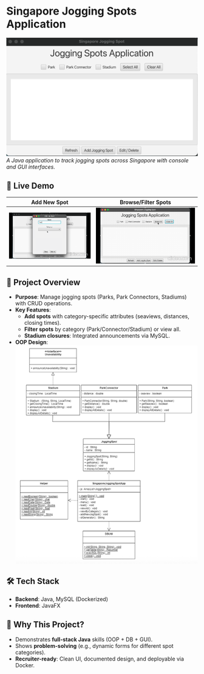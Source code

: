# Singapore Jogging Spots Application

![JavaFX GUI Preview](image/readme/fig1.png)  
_A Java application to track jogging spots across Singapore with console and GUI interfaces._

## 🎥 Live Demo

| Add New Spot                               | Browse/Filter Spots                        |
| ------------------------------------------ | ------------------------------------------ |
| ![Add Jogging Spot](image/readme/fig4.gif) | ![Browse Interface](image/readme/fig3.gif) |

## 📌 Project Overview

- **Purpose**: Manage jogging spots (Parks, Park Connectors, Stadiums) with CRUD operations.
- **Key Features**:
  - **Add spots** with category-specific attributes (seaviews, distances, closing times).
  - **Filter spots** by category (Park/Connector/Stadium) or view all.
  - **Stadium closures**: Integrated announcements via MySQL.
- **OOP Design**:  
  ![Class Diagram](image/readme/fig2.png)

## 🛠 Tech Stack

- **Backend**: Java, MySQL (Dockerized)
- **Frontend**: JavaFX

## 🚀 Why This Project?

- Demonstrates **full-stack Java** skills (OOP + DB + GUI).
- Shows **problem-solving** (e.g., dynamic forms for different spot categories).
- **Recruiter-ready**: Clean UI, documented design, and deployable via Docker.
